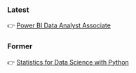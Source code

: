 <h3>Latest</h3>

👉 [Power BI Data Analyst Associate](https://learn.microsoft.com/api/credentials/share/en-us/01082802/440AF68661AF8347?sharingId)

<h3>Former</h3>

👉 [Statistics for Data Science with Python](https://www.coursera.org/account/accomplishments/records/KET4LVZKRK2D)
